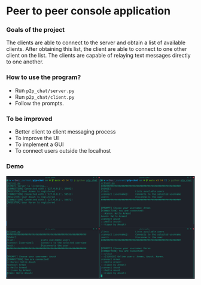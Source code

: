 # Peer to peer console application

### Goals of the project

The clients are able to connect to the server and 
obtain a list of available clients. After obtaining this list, the client are able 
to connect to one other client on the list. The clients are capable of relaying text 
messages directly to one another.

### How to use the program?
- Run `p2p_chat/server.py`
- Run `p2p_chat/client.py`
- Follow the prompts.

### To be improved
- Better client to client messaging process
- To improve the UI
- To implement a GUI
- To connect users outside the localhost

### Demo
![ScreenShot](./screenshots/ss_0.png)
